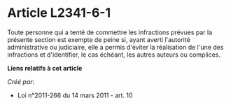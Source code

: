 # Article L2341-6-1

Toute personne qui a tenté de commettre les infractions prévues par la présente section est exempte de peine si, ayant averti
l'autorité administrative ou judiciaire, elle a permis d'éviter la réalisation de l'une des infractions et d'identifier, le
cas échéant, les autres auteurs ou complices.

**Liens relatifs à cet article**

_Créé par_:

  - Loi n°2011-266 du 14 mars 2011 - art. 10
